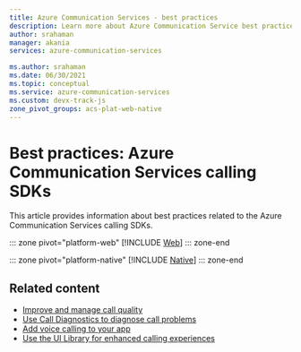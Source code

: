 ```yaml
---
title: Azure Communication Services - best practices
description: Learn more about Azure Communication Service best practices.
author: srahaman
manager: akania
services: azure-communication-services

ms.author: srahaman
ms.date: 06/30/2021
ms.topic: conceptual
ms.service: azure-communication-services
ms.custom: devx-track-js
zone_pivot_groups: acs-plat-web-native
---
```


# Best practices: Azure Communication Services calling SDKs
This article provides information about best practices related to the Azure Communication Services calling SDKs.

::: zone pivot="platform-web"
[!INCLUDE [Web](includes/best-practices-web.md)]
::: zone-end

::: zone pivot="platform-native"
[!INCLUDE [Native](includes/best-practices-native.md)]
::: zone-end

## Related content

- [Improve and manage call quality](./voice-video-calling/manage-call-quality.md)
- [Use Call Diagnostics to diagnose call problems](./voice-video-calling/call-diagnostics.md)
- [Add voice calling to your app](../quickstarts/voice-video-calling/getting-started-with-calling.md)
- [Use the UI Library for enhanced calling experiences](./ui-library/ui-library-overview.md)
